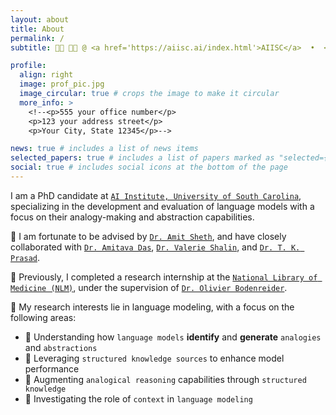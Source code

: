 ```yaml
---
layout: about
title: About
permalink: /
subtitle: 👩‍🎓 👩‍💻 @ <a href='https://aiisc.ai/index.html'>AIISC</a>  •  <a href="https://sc.edu/">UofSC</a>  •  NLP | LLM | GenAI

profile:
  align: right
  image: prof_pic.jpg
  image_circular: true # crops the image to make it circular
  more_info: >
    <!--<p>555 your office number</p>
    <p>123 your address street</p>
    <p>Your City, State 12345</p>-->

news: true # includes a list of news items
selected_papers: true # includes a list of papers marked as "selected={true}"
social: true # includes social icons at the bottom of the page
---
```


<!--Write your biography here. Tell the world about yourself. Link to your favorite [subreddit](http://reddit.com). You can put a picture in, too. The code is already in, just name your picture `prof_pic.jpg` and put it in the `img/` folder.

Put your address / P.O. box / other info right below your picture. You can also disable any of these elements by editing `profile` property of the YAML header of your `_pages/about.md`. Edit `_bibliography/papers.bib` and Jekyll will render your [publications page](/al-folio/publications/) automatically.

Link to your social media connections, too. This theme is set up to use [Font Awesome icons](https://fontawesome.com/) and [Academicons](https://jpswalsh.github.io/academicons/), like the ones below. Add your Facebook, Twitter, LinkedIn, Google Scholar, or just disable all of them.-->
I am a PhD candidate at [`AI Institute, University of South Carolina`](https://aiisc.ai/index.html), specializing in the development and evaluation of language models with a focus on their analogy-making and abstraction capabilities.

🔬 I am fortunate to be advised by [`Dr. Amit Sheth`](https://amit.aiisc.ai/), and have closely collaborated with [`Dr. Amitava Das`](https://scholar.google.com/citations?user=HYpfhaEAAAAJ&hl=en), [`Dr. Valerie Shalin`](https://scholar.google.fr/citations?hl=en&user=trFx5GIAAAAJ&view_op=list_works&sortby=pubdate), and [`Dr. T. K. Prasad`](https://scholar.google.com/citations?user=Txz94twAAAAJ&hl=en).

💼 Previously, I completed a research internship at the [`National Library of Medicine (NLM)`](https://www.nlm.nih.gov/), under the supervision of [`Dr. Olivier Bodenreider`](https://scholar.google.com/citations?user=UsG8QFwAAAAJ&hl=en).

🎯 My research interests lie in language modeling, with a focus on the following areas:
- 🔎 Understanding how `language models` **identify** and **generate** `analogies` and `abstractions`
- 🪩 Leveraging `structured knowledge sources` to enhance model performance
- 🧠 Augmenting `analogical reasoning` capabilities through `structured knowledge`
- 🧩 Investigating the role of `context` in `language modeling`
